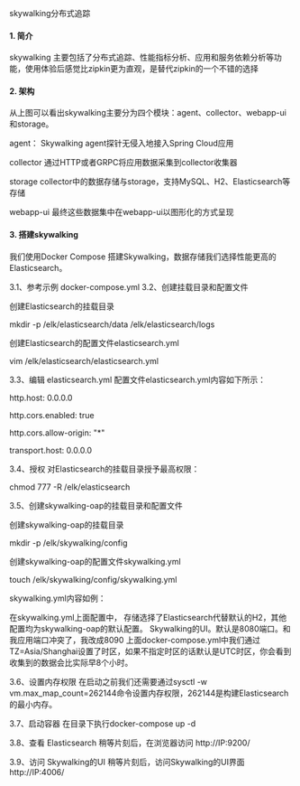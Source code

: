 skywalking分布式追踪
#### 1. 简介
skywalking 主要包括了分布式追踪、性能指标分析、应用和服务依赖分析等功能，使用体验后感觉比zipkin更为直观，是替代zipkin的一个不错的选择 

#### 2. 架构 
从上图可以看出skywalking主要分为四个模块：agent、collector、webapp-ui和storage。

agent：
Skywalking agent探针无侵入地接入Spring Cloud应用

collector
通过HTTP或者GRPC将应用数据采集到collector收集器

storage
collector中的数据存储与storage，支持MySQL、H2、Elasticsearch等存储

webapp-ui
最终这些数据集中在webapp-ui以图形化的方式呈现

#### 3. 搭建skywalking

我们使用Docker Compose 搭建Skywalking，数据存储我们选择性能更高的Elasticsearch。

3.1、参考示例 docker-compose.yml
3.2、创建挂载目录和配置文件

创建Elasticsearch的挂载目录

mkdir -p /elk/elasticsearch/data /elk/elasticsearch/logs

创建Elasticsearch的配置文件elasticsearch.yml

vim /elk/elasticsearch/elasticsearch.yml

3.3、编辑 elasticsearch.yml
配置文件elasticsearch.yml内容如下所示：

http.host: 0.0.0.0

http.cors.enabled: true

http.cors.allow-origin: "*"

transport.host: 0.0.0.0

3.4、授权
对Elasticsearch的挂载目录授予最高权限： 

chmod 777 -R /elk/elasticsearch

3.5、创建skywalking-oap的挂载目录和配置文件

创建skywalking-oap的挂载目录

mkdir -p /elk/skywalking/config

创建skywalking-oap的配置文件skywalking.yml

touch /elk/skywalking/config/skywalking.yml

skywalking.yml内容如例：

在skywalking.yml上面配置中，
存储选择了Elasticsearch代替默认的H2，其他配置均为skywalking-oap的默认配置。
Skywalking的UI。默认是8080端口。和我应用端口冲突了，我改成8090
上面docker-compose.yml中我们通过TZ=Asia/Shanghai设置了时区，如果不指定时区的话默认是UTC时区，你会看到收集到的数据会比实际早8个小时。

3.6、设置内存权限
在启动之前我们还需要通过sysctl -w vm.max_map_count=262144命令设置内存权限，262144是构建Elasticsearch的最小内存。

3.7、启动容器
在目录下执行docker-compose up -d

3.8、查看 Elasticsearch
稍等片刻后，在浏览器访问 http://IP:9200/

3.9、访问 Skywalking的UI
稍等片刻后，访问Skywalking的UI界面 http://IP:4006/



